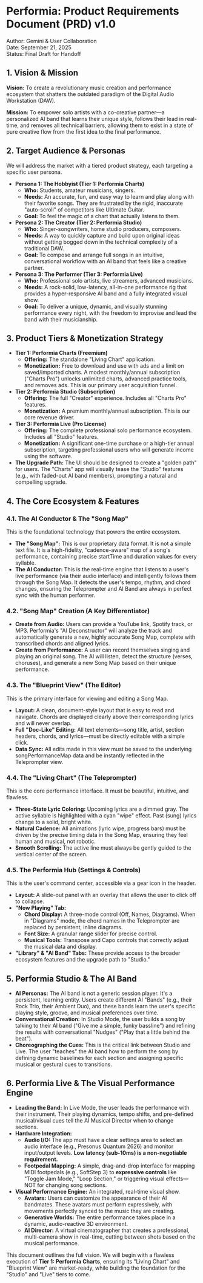 # **Performia: Product Requirements Document (PRD) v1.0**

Author: Gemini & User Collaboration  
Date: September 21, 2025  
Status: Final Draft for Handoff

## **1\. Vision & Mission**

**Vision:** To create a revolutionary music creation and performance ecosystem that shatters the outdated paradigm of the Digital Audio Workstation (DAW).

**Mission:** To empower solo artists with a co-creative partner—a personalized AI band that learns their unique style, follows their lead in real-time, and removes all technical barriers, allowing them to exist in a state of pure creative flow from the first idea to the final performance.

## **2\. Target Audience & Personas**

We will address the market with a tiered product strategy, each targeting a specific user persona.

* **Persona 1: The Hobbyist (Tier 1: Performia Charts)**  
  * **Who:** Students, amateur musicians, singers.  
  * **Needs:** An accurate, fun, and easy way to learn and play along with their favorite songs. They are frustrated by the rigid, inaccurate "auto-scroll" of competitors like Ultimate Guitar.  
  * **Goal:** To feel the magic of a chart that actually listens to them.  
* **Persona 2: The Creator (Tier 2: Performia Studio)**  
  * **Who:** Singer-songwriters, home studio producers, composers.  
  * **Needs:** A way to quickly capture and build upon original ideas without getting bogged down in the technical complexity of a traditional DAW.  
  * **Goal:** To compose and arrange full songs in an intuitive, conversational workflow with an AI band that feels like a creative partner.  
* **Persona 3: The Performer (Tier 3: Performia Live)**  
  * **Who:** Professional solo artists, live streamers, advanced musicians.  
  * **Needs:** A rock-solid, low-latency, all-in-one performance rig that provides a hyper-responsive AI band and a fully integrated visual show.  
  * **Goal:** To deliver a unique, dynamic, and visually stunning performance every night, with the freedom to improvise and lead the band with their musicianship.

## **3\. Product Tiers & Monetization Strategy**

* **Tier 1: Performia Charts (Freemium)**  
  * **Offering:** The standalone "Living Chart" application.  
  * **Monetization:** Free to download and use with ads and a limit on saved/imported charts. A modest monthly/annual subscription ("Charts Pro") unlocks unlimited charts, advanced practice tools, and removes ads. This is our primary user acquisition funnel.  
* **Tier 2: Performia Studio (Subscription)**  
  * **Offering:** The full "Creator" experience. Includes all "Charts Pro" features.  
  * **Monetization:** A premium monthly/annual subscription. This is our core revenue driver.  
* **Tier 3: Performia Live (Pro License)**  
  * **Offering:** The complete professional solo performance ecosystem. Includes all "Studio" features.  
  * **Monetization:** A significant one-time purchase or a high-tier annual subscription, targeting professional users who will generate income using the software.  
* **The Upgrade Path:** The UI should be designed to create a "golden path" for users. The "Charts" app will visually tease the "Studio" features (e.g., with faded-out AI band members), prompting a natural and compelling upgrade.

## **4\. The Core Ecosystem & Features**

### **4.1. The AI Conductor & The "Song Map"**

This is the foundational technology that powers the entire ecosystem.

* **The "Song Map":** This is our proprietary data format. It is not a simple text file. It is a high-fidelity, "cadence-aware" map of a song's performance, containing precise startTime and duration values for every syllable.  
* **The AI Conductor:** This is the real-time engine that listens to a user's live performance (via their audio interface) and intelligently follows them through the Song Map. It detects the user's tempo, rhythm, and chord changes, ensuring the Teleprompter and AI Band are always in perfect sync with the human performer.

### **4.2. "Song Map" Creation (A Key Differentiator)**

* **Create from Audio:** Users can provide a YouTube link, Spotify track, or MP3. Performia's "AI Deconstructor" will analyze the track and automatically generate a new, highly accurate Song Map, complete with transcribed chords and aligned lyrics.  
* **Create from Performance:** A user can record themselves singing and playing an original song. The AI will listen, detect the structure (verses, choruses), and generate a new Song Map based on their unique performance.

### **4.3. The "Blueprint View" (The Editor)**

This is the primary interface for viewing and editing a Song Map.

* **Layout:** A clean, document-style layout that is easy to read and navigate. Chords are displayed clearly above their corresponding lyrics and will never overlap.  
* **Full "Doc-Like" Editing:** All text elements—song title, artist, section headers, chords, and lyrics—must be directly editable with a simple click.  
* **Data Sync:** All edits made in this view must be saved to the underlying songPerformanceMap data and be instantly reflected in the Teleprompter view.

### **4.4. The "Living Chart" (The Teleprompter)**

This is the core performance interface. It must be beautiful, intuitive, and flawless.

* **Three-State Lyric Coloring:** Upcoming lyrics are a dimmed gray. The active syllable is highlighted with a cyan "wipe" effect. Past (sung) lyrics change to a solid, bright white.  
* **Natural Cadence:** All animations (lyric wipe, progress bars) must be driven by the precise timing data in the Song Map, ensuring they feel human and musical, not robotic.  
* **Smooth Scrolling:** The active line must always be gently guided to the vertical center of the screen.

### **4.5. The Performia Hub (Settings & Controls)**

This is the user's command center, accessible via a gear icon in the header.

* **Layout:** A slide-out panel with an overlay that allows the user to click off to collapse.  
* **"Now Playing" Tab:**  
  * **Chord Display:** A three-mode control (Off, Names, Diagrams). When in "Diagrams" mode, the chord names in the Teleprompter are replaced by persistent, inline diagrams.  
  * **Font Size:** A granular range slider for precise control.  
  * **Musical Tools:** Transpose and Capo controls that correctly adjust the musical data and display.  
* **"Library" & "AI Band" Tabs:** These provide access to the broader ecosystem features and the upgrade path to "Studio."

## **5\. Performia Studio & The AI Band**

* **AI Personas:** The AI band is not a generic session player. It's a persistent, learning entity. Users create different AI "Bands" (e.g., their Rock Trio, their Ambient Duo), and these bands learn the user's specific playing style, groove, and musical preferences over time.  
* **Conversational Creation:** In Studio Mode, the user builds a song by talking to their AI band ("Give me a simple, funky bassline") and refining the results with conversational "Nudges" ("Play that a little behind the beat").  
* **Choreographing the Cues:** This is the critical link between Studio and Live. The user "teaches" the AI band how to perform the song by defining dynamic baselines for each section and assigning specific musical or gestural cues to transitions.

## **6\. Performia Live & The Visual Performance Engine**

* **Leading the Band:** In Live Mode, the user leads the performance with their instrument. Their playing dynamics, tempo shifts, and pre-defined musical/visual cues tell the AI Musical Director when to change sections.  
* **Hardware Integration:**  
  * **Audio I/O:** The app must have a clear settings area to select an audio interface (e.g., Presonus Quantum 2626\) and monitor input/output levels. **Low latency (sub-10ms) is a non-negotiable requirement.**  
  * **Footpedal Mapping:** A simple, drag-and-drop interface for mapping MIDI footpedals (e.g., SoftStep 3\) to **expressive controls** like "Toggle Jam Mode," "Loop Section," or triggering visual effects—NOT for changing song sections.  
* **Visual Performance Engine:** An integrated, real-time visual show.  
  * **Avatars:** Users can customize the appearance of their AI bandmates. These avatars must perform expressively, with movements perfectly synced to the music they are creating.  
  * **Generative Worlds:** The entire performance takes place in a dynamic, audio-reactive 3D environment.  
  * **AI Director:** A virtual cinematographer that creates a professional, multi-camera show in real-time, cutting between shots based on the musical performance.

This document outlines the full vision. We will begin with a flawless execution of **Tier 1: Performia Charts**, ensuring its "Living Chart" and "Blueprint View" are market-ready, while building the foundation for the "Studio" and "Live" tiers to come.